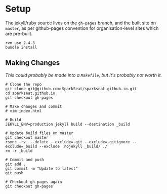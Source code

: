 # Setup

The jekyll/ruby source lives on the `gh-pages` branch, and the built site on `master`, as per github-pages convention for organisation-level sites which are pre-built.

```
rvm use 2.4.3
bundle install
```

## Making Changes

_This could probably be made into a `Makefile`, but it's probably not worth it._

```
# Clone the repo
git clone git@github.com:SparkSeat/sparkseat.github.io.git
cd sparkseat.github.io
git checkout gh-pages

# Make changes and commit
# vim index.html

# Build
JEKYLL_ENV=production jekyll build --destination _build

# Update build files on master
git checkout master
rsync -rv  --delete --exclude=.git --exclude=.gitignore --exclude=_build --exclude .nojekyll _build/ ./
rm -r _build

# Commit and push
git add .
git commit -m "Update to latest"
git push

# Checkout gh-pages again
git checkout gh-pages
```
